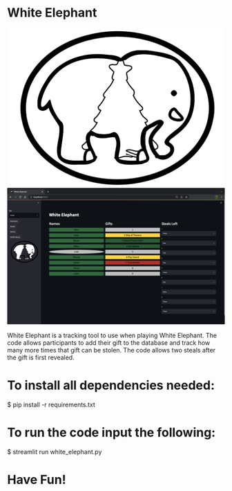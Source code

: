 # White Elephant

![Output](Images/welephant.png)
![Output](Images/white_elephant.png)

White Elephant is a tracking tool to use when playing White Elephant. The code allows participants to add their gift to the database and track how many more times that gift can be stolen. The code allows two steals after the gift is first revealed.

# To install all dependencies needed:

$ pip install -r requirements.txt

# To run the code input the following:

$ streamlit run white_elephant.py

# Have Fun!

